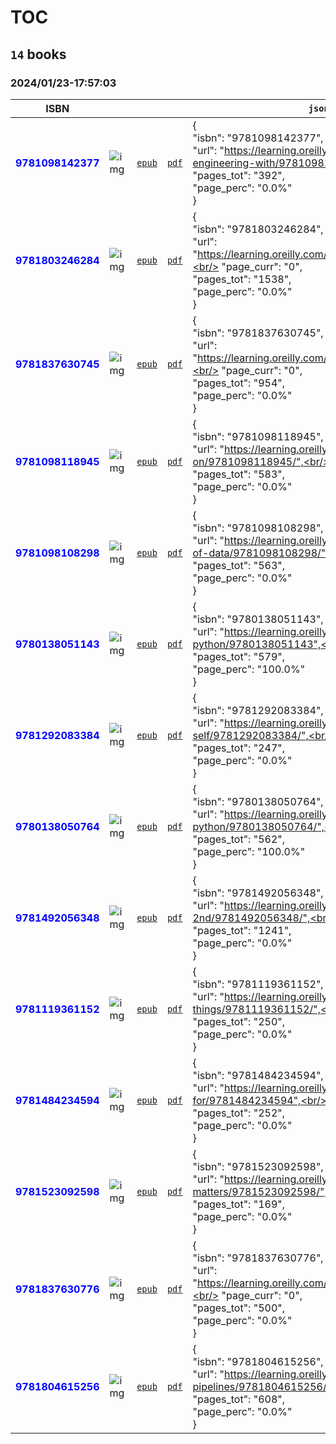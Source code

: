 
# TOC
## `14` books
### 2024/01/23-17:57:03
|  ISBN 	|   	|   	|   	|  `json-contents` 	| `status` |
|---	|---	|---	|---	|---	|---	|
<span style="color:blue">**9781098142377**</span>|![`img`](/home/xsazcd/git/obar1/0to100.oreilly.git/9781098142377/9781098142377.png)|[`epub`](/home/xsazcd/git/obar1/0to100.oreilly.git/9781098142377/9781098142377.epub)|[`pdf`](/home/xsazcd/git/obar1/0to100.oreilly.git/9781098142377/9781098142377.pdf)|{<br/>    "isbn": "9781098142377",<br/>    "url": "https://learning.oreilly.com/library/view/analytics-engineering-with/9781098142377",<br/>    "page_curr": "0",<br/>    "pages_tot": "392",<br/>    "page_perc": "0.0%"<br/>}|<span style="color:yellow">**WIP**</span>
<span style="color:blue">**9781803246284**</span>|![`img`](/home/xsazcd/git/obar1/0to100.oreilly.git/9781803246284/9781803246284.png)|[`epub`](/home/xsazcd/git/obar1/0to100.oreilly.git/9781803246284/9781803246284.epub)|[`pdf`](/home/xsazcd/git/obar1/0to100.oreilly.git/9781803246284/9781803246284.pdf)|{<br/>    "isbn": "9781803246284",<br/>    "url": "https://learning.oreilly.com/library/view/-/9781803246284/",<br/>    "page_curr": "0",<br/>    "pages_tot": "1538",<br/>    "page_perc": "0.0%"<br/>}|<span style="color:yellow">**WIP**</span>
<span style="color:blue">**9781837630745**</span>|![`img`](/home/xsazcd/git/obar1/0to100.oreilly.git/9781837630745/9781837630745.png)|[`epub`](/home/xsazcd/git/obar1/0to100.oreilly.git/9781837630745/9781837630745.epub)|[`pdf`](/home/xsazcd/git/obar1/0to100.oreilly.git/9781837630745/9781837630745.pdf)|{<br/>    "isbn": "9781837630745",<br/>    "url": "https://learning.oreilly.com/library/view/-/9781837630745/",<br/>    "page_curr": "0",<br/>    "pages_tot": "954",<br/>    "page_perc": "0.0%"<br/>}|<span style="color:yellow">**WIP**</span>
<span style="color:blue">**9781098118945**</span>|![`img`](/home/xsazcd/git/obar1/0to100.oreilly.git/9781098118945/9781098118945.png)|[`epub`](/home/xsazcd/git/obar1/0to100.oreilly.git/9781098118945/9781098118945.epub)|[`pdf`](/home/xsazcd/git/obar1/0to100.oreilly.git/9781098118945/9781098118945.pdf)|{<br/>    "isbn": "9781098118945",<br/>    "url": "https://learning.oreilly.com/library/view/data-science-on/9781098118945/",<br/>    "page_curr": "0",<br/>    "pages_tot": "583",<br/>    "page_perc": "0.0%"<br/>}|<span style="color:yellow">**WIP**</span>
<span style="color:blue">**9781098108298**</span>|![`img`](/home/xsazcd/git/obar1/0to100.oreilly.git/9781098108298/9781098108298.png)|[`epub`](/home/xsazcd/git/obar1/0to100.oreilly.git/9781098108298/9781098108298.epub)|[`pdf`](/home/xsazcd/git/obar1/0to100.oreilly.git/9781098108298/9781098108298.pdf)|{<br/>    "isbn": "9781098108298",<br/>    "url": "https://learning.oreilly.com/library/view/fundamentals-of-data/9781098108298/",<br/>    "page_curr": "0",<br/>    "pages_tot": "563",<br/>    "page_perc": "0.0%"<br/>}|<span style="color:yellow">**WIP**</span>
<span style="color:blue">**9780138051143**</span>|![`img`](/home/xsazcd/git/obar1/0to100.oreilly.git/9780138051143/9780138051143.png)|[`epub`](/home/xsazcd/git/obar1/0to100.oreilly.git/9780138051143/9780138051143.epub)|[`pdf`](/home/xsazcd/git/obar1/0to100.oreilly.git/9780138051143/9780138051143.pdf)|{<br/>    "isbn": "9780138051143",<br/>    "url": "https://learning.oreilly.com/library/view/learn-enough-python/9780138051143",<br/>    "page_curr": "579",<br/>    "pages_tot": "579",<br/>    "page_perc": "100.0%"<br/>}|<span style="color:green">**DONE**</span>
<span style="color:blue">**9781292083384**</span>|![`img`](/home/xsazcd/git/obar1/0to100.oreilly.git/9781292083384/9781292083384.png)|[`epub`](/home/xsazcd/git/obar1/0to100.oreilly.git/9781292083384/9781292083384.epub)|[`pdf`](/home/xsazcd/git/obar1/0to100.oreilly.git/9781292083384/9781292083384.pdf)|{<br/>    "isbn": "9781292083384",<br/>    "url": "https://learning.oreilly.com/library/view/increase-your-self/9781292083384/",<br/>    "page_curr": "0",<br/>    "pages_tot": "247",<br/>    "page_perc": "0.0%"<br/>}|<span style="color:yellow">**WIP**</span>
<span style="color:blue">**9780138050764**</span>|![`img`](/home/xsazcd/git/obar1/0to100.oreilly.git/9780138050764/9780138050764.png)|[`epub`](/home/xsazcd/git/obar1/0to100.oreilly.git/9780138050764/9780138050764.epub)|[`pdf`](/home/xsazcd/git/obar1/0to100.oreilly.git/9780138050764/9780138050764.pdf)|{<br/>    "isbn": "9780138050764",<br/>    "url": "https://learning.oreilly.com/course/learn-enough-python/9780138050764/",<br/>    "page_curr": "562",<br/>    "pages_tot": "562",<br/>    "page_perc": "100.0%"<br/>}|<span style="color:green">**DONE**</span>
<span style="color:blue">**9781492056348**</span>|![`img`](/home/xsazcd/git/obar1/0to100.oreilly.git/9781492056348/9781492056348.png)|[`epub`](/home/xsazcd/git/obar1/0to100.oreilly.git/9781492056348/9781492056348.epub)|[`pdf`](/home/xsazcd/git/obar1/0to100.oreilly.git/9781492056348/9781492056348.pdf)|{<br/>    "isbn": "9781492056348",<br/>    "url": "https://learning.oreilly.com/library/view/fluent-python-2nd/9781492056348/",<br/>    "page_curr": "0",<br/>    "pages_tot": "1241",<br/>    "page_perc": "0.0%"<br/>}|<span style="color:yellow">**WIP**</span>
<span style="color:blue">**9781119361152**</span>|![`img`](/home/xsazcd/git/obar1/0to100.oreilly.git/9781119361152/9781119361152.png)|[`epub`](/home/xsazcd/git/obar1/0to100.oreilly.git/9781119361152/9781119361152.epub)|[`pdf`](/home/xsazcd/git/obar1/0to100.oreilly.git/9781119361152/9781119361152.pdf)|{<br/>    "isbn": "9781119361152",<br/>    "url": "https://learning.oreilly.com/library/view/do-big-things/9781119361152/",<br/>    "page_curr": "0",<br/>    "pages_tot": "250",<br/>    "page_perc": "0.0%"<br/>}|<span style="color:yellow">**WIP**</span>
<span style="color:blue">**9781484234594**</span>|![`img`](/home/xsazcd/git/obar1/0to100.oreilly.git/9781484234594/9781484234594.png)|[`epub`](/home/xsazcd/git/obar1/0to100.oreilly.git/9781484234594/9781484234594.epub)|[`pdf`](/home/xsazcd/git/obar1/0to100.oreilly.git/9781484234594/9781484234594.pdf)|{<br/>    "isbn": "9781484234594",<br/>    "url": "https://learning.oreilly.com/library/view/good-habits-for/9781484234594",<br/>    "page_curr": "0",<br/>    "pages_tot": "252",<br/>    "page_perc": "0.0%"<br/>}|<span style="color:yellow">**WIP**</span>
<span style="color:blue">**9781523092598**</span>|![`img`](/home/xsazcd/git/obar1/0to100.oreilly.git/9781523092598/9781523092598.png)|[`epub`](/home/xsazcd/git/obar1/0to100.oreilly.git/9781523092598/9781523092598.epub)|[`pdf`](/home/xsazcd/git/obar1/0to100.oreilly.git/9781523092598/9781523092598.pdf)|{<br/>    "isbn": "9781523092598",<br/>    "url": "https://learning.oreilly.com/library/view/do-what-matters/9781523092598/",<br/>    "page_curr": "0",<br/>    "pages_tot": "169",<br/>    "page_perc": "0.0%"<br/>}|<span style="color:yellow">**WIP**</span>
<span style="color:blue">**9781837630776**</span>|![`img`](/home/xsazcd/git/obar1/0to100.oreilly.git/9781837630776/9781837630776.png)|[`epub`](/home/xsazcd/git/obar1/0to100.oreilly.git/9781837630776/9781837630776.epub)|[`pdf`](/home/xsazcd/git/obar1/0to100.oreilly.git/9781837630776/9781837630776.pdf)|{<br/>    "isbn": "9781837630776",<br/>    "url": "https://learning.oreilly.com/library/view/-/9781837630776/",<br/>    "page_curr": "0",<br/>    "pages_tot": "500",<br/>    "page_perc": "0.0%"<br/>}|<span style="color:yellow">**WIP**</span>
<span style="color:blue">**9781804615256**</span>|![`img`](/home/xsazcd/git/obar1/0to100.oreilly.git/9781804615256/9781804615256.png)|[`epub`](/home/xsazcd/git/obar1/0to100.oreilly.git/9781804615256/9781804615256.epub)|[`pdf`](/home/xsazcd/git/obar1/0to100.oreilly.git/9781804615256/9781804615256.pdf)|{<br/>    "isbn": "9781804615256",<br/>    "url": "https://learning.oreilly.com/library/view/building-etl-pipelines/9781804615256/",<br/>    "page_curr": "0",<br/>    "pages_tot": "608",<br/>    "page_perc": "0.0%"<br/>}|<span style="color:yellow">**WIP**</span>
        